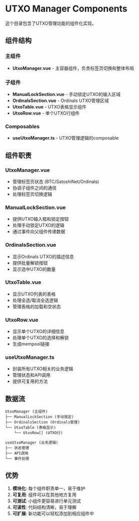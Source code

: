 # UTXO Manager Components

这个目录包含了UTXO管理功能的组件化实现。

## 组件结构

### 主组件
- **UtxoManager.vue** - 主容器组件，负责标签页切换和整体布局

### 子组件
- **ManualLockSection.vue** - 手动锁定UTXO的输入区域
- **OrdinalsSection.vue** - Ordinals UTXO管理区域
- **UtxoTable.vue** - UTXO表格显示组件
- **UtxoRow.vue** - 单个UTXO行组件

### Composables
- **useUtxoManager.ts** - UTXO管理逻辑的composable

## 组件职责

### UtxoManager.vue
- 管理标签页状态 (BTC/SatoshiNet/Ordinals)
- 协调子组件之间的通信
- 处理标签页切换逻辑

### ManualLockSection.vue
- 提供UTXO输入框和锁定按钮
- 处理手动锁定UTXO的逻辑
- 通过事件向父组件传递数据

### OrdinalsSection.vue
- 显示Ordinals UTXO的描述信息
- 提供批量解锁按钮
- 显示选中UTXO的数量

### UtxoTable.vue
- 显示UTXO列表的表格
- 处理全选/取消全选逻辑
- 管理表格的加载和空状态

### UtxoRow.vue
- 显示单个UTXO的详细信息
- 处理单个UTXO的选择和解锁
- 生成mempool链接

### useUtxoManager.ts
- 封装所有UTXO相关的业务逻辑
- 管理状态和API调用
- 提供可复用的方法

## 数据流

```
UtxoManager (主组件)
├── ManualLockSection (手动锁定)
├── OrdinalsSection (Ordinals管理)
└── UtxoTable (表格显示)
    └── UtxoRow[] (UTXO行)

useUtxoManager (业务逻辑)
├── 状态管理
├── API调用
└── 事件处理
```

## 优势

1. **模块化**: 每个组件职责单一，易于维护
2. **可复用**: 组件可以在其他地方复用
3. **可测试**: 小组件更容易进行单元测试
4. **可读性**: 代码结构清晰，易于理解
5. **可扩展**: 新功能可以轻松添加到相应组件中
